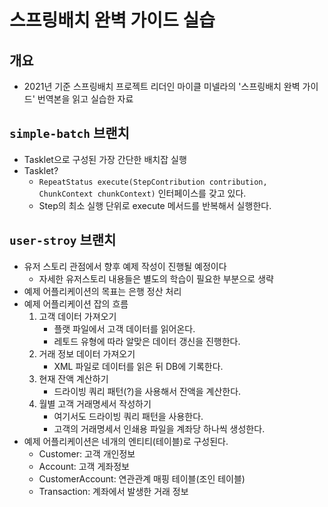 # 스프링배치 완벽 가이드 실습
## 개요
- 2021년 기준 스프링배치 프로젝트 리더인 마이클 미넬라의 '스프링배치 완벽 가이드' 번역본을 읽고 실습한 자료

## `simple-batch` 브랜치
- Tasklet으로 구성된 가장 간단한 배치잡 실행
- Tasklet?
    - `RepeatStatus execute(StepContribution contribution, ChunkContext chunkContext)` 인터페이스를 갖고 있다.
    - Step의 최소 실행 단위로 execute 메서드를 반복해서 실행한다.

## `user-stroy` 브랜치
- 유저 스토리 관점에서 향후 예제 작성이 진행될 예정이다
  - 자세한 유저스토리 내용들은 별도의 학습이 필요한 부분으로 생략
- 예제 어플리케이션의 목표는 은행 정산 처리
- 예제 어플리케이션 잡의 흐름
  1. 고객 데이터 가져오기
     - 플랫 파일에서 고객 데이터를 읽어온다.
     - 레토드 유형에 따라 알맞은 데이터 갱신을 진행한다.
  2. 거래 정보 데이터 가져오기
     - XML 파일로 데이터를 읽은 뒤 DB에 기록한다.
  3. 현재 잔액 계산하기
     - 드라이빙 쿼리 패턴(?)을 사용해서 잔액을 계산한다. 
  4. 월별 고객 거래명세서 작성하기
     - 여기서도 드라이빙 쿼리 패턴을 사용한다.
     - 고객의 거래명세서 인쇄용 파일을 계좌당 하나씩 생성한다.
- 예제 어플리케이션은 네개의 엔티티(테이블)로 구성된다.
  - Customer: 고객 개인정보 
  - Account: 고객 게좌정보
  - CustomerAccount: 연관관계 매핑 테이블(조인 테이블)
  - Transaction: 계좌에서 발생한 거래 정보
